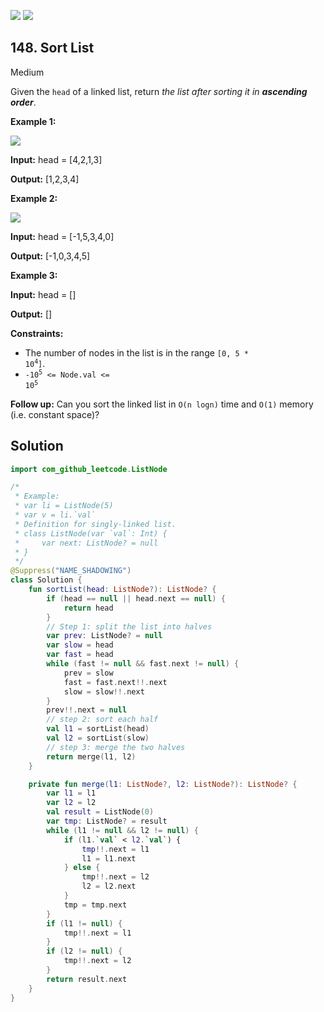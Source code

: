 [![](https://img.shields.io/github/stars/javadev/LeetCode-in-All?label=Stars&style=flat-square)](https://github.com/javadev/LeetCode-in-All)
[![](https://img.shields.io/github/forks/javadev/LeetCode-in-All?label=Fork%20me%20on%20GitHub%20&style=flat-square)](https://github.com/javadev/LeetCode-in-All/fork)

## 148\. Sort List

Medium

Given the `head` of a linked list, return _the list after sorting it in **ascending order**_.

**Example 1:**

![](https://assets.leetcode.com/uploads/2020/09/14/sort_list_1.jpg)

**Input:** head = [4,2,1,3]

**Output:** [1,2,3,4] 

**Example 2:**

![](https://assets.leetcode.com/uploads/2020/09/14/sort_list_2.jpg)

**Input:** head = [-1,5,3,4,0]

**Output:** [-1,0,3,4,5] 

**Example 3:**

**Input:** head = []

**Output:** [] 

**Constraints:**

*   The number of nodes in the list is in the range <code>[0, 5 * 10<sup>4</sup>]</code>.
*   <code>-10<sup>5</sup> <= Node.val <= 10<sup>5</sup></code>

**Follow up:** Can you sort the linked list in `O(n logn)` time and `O(1)` memory (i.e. constant space)?

## Solution

```kotlin
import com_github_leetcode.ListNode

/*
 * Example:
 * var li = ListNode(5)
 * var v = li.`val`
 * Definition for singly-linked list.
 * class ListNode(var `val`: Int) {
 *     var next: ListNode? = null
 * }
 */
@Suppress("NAME_SHADOWING")
class Solution {
    fun sortList(head: ListNode?): ListNode? {
        if (head == null || head.next == null) {
            return head
        }
        // Step 1: split the list into halves
        var prev: ListNode? = null
        var slow = head
        var fast = head
        while (fast != null && fast.next != null) {
            prev = slow
            fast = fast.next!!.next
            slow = slow!!.next
        }
        prev!!.next = null
        // step 2: sort each half
        val l1 = sortList(head)
        val l2 = sortList(slow)
        // step 3: merge the two halves
        return merge(l1, l2)
    }

    private fun merge(l1: ListNode?, l2: ListNode?): ListNode? {
        var l1 = l1
        var l2 = l2
        val result = ListNode(0)
        var tmp: ListNode? = result
        while (l1 != null && l2 != null) {
            if (l1.`val` < l2.`val`) {
                tmp!!.next = l1
                l1 = l1.next
            } else {
                tmp!!.next = l2
                l2 = l2.next
            }
            tmp = tmp.next
        }
        if (l1 != null) {
            tmp!!.next = l1
        }
        if (l2 != null) {
            tmp!!.next = l2
        }
        return result.next
    }
}
```